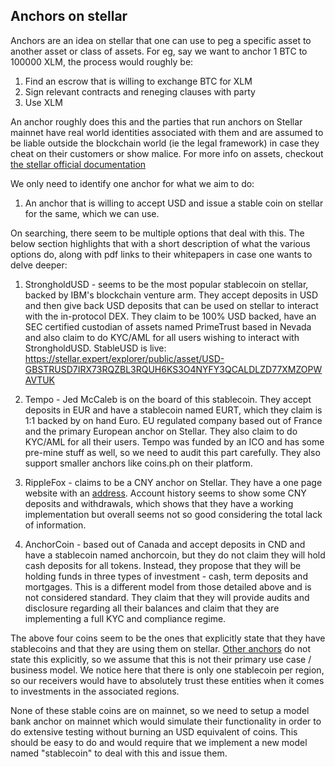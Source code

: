 ## Anchors on stellar

Anchors are an idea on stellar that one can use to peg a specific asset to another asset or class of assets. For eg, say we want to anchor 1 BTC to 100000 XLM, the process would roughly be:

1. Find an escrow that is willing to exchange BTC for XLM
2. Sign relevant contracts and reneging clauses  with party
3. Use XLM

An anchor roughly does this and the parties that run anchors on Stellar mainnet have real world identities associated with them and are assumed to be liable outside the blockchain world (ie the legal framework) in case they cheat on their customers or show malice. For more info on assets, checkout [the stellar official documentation](https://www.stellar.org/developers/guides/concepts/assets.html)

We only need to identify one anchor for what we aim to do:

1. An anchor that is willing to accept USD and issue a stable coin on stellar for the same, which we can use.

On searching, there seem to be multiple options that deal with this. The below section highlights that with a short description of what the various options do, along with pdf links to their whitepapers in case one wants to delve deeper:

1. StrongholdUSD - seems to be the most popular stablecoin on stellar, backed by IBM's blockchain venture arm. They accept deposits in USD and then give back USD deposits that can be used on stellar to interact with the in-protocol DEX. They claim to be 100% USD backed, have an SEC certified custodian of assets named PrimeTrust based in Nevada and also claim to do KYC/AML for all users wishing to interact with StrongholdUSD. StableUSD is live: https://stellar.expert/explorer/public/asset/USD-GBSTRUSD7IRX73RQZBL3RQUH6KS3O4NYFY3QCALDLZD77XMZOPWAVTUK

2. Tempo - Jed McCaleb is on the board of this stablecoin. They accept deposits in EUR and have a stablecoin named EURT, which they claim is 1:1 backed by on hand Euro. EU regulated company based out of France and the primary European anchor on Stellar. They also claim to do KYC/AML for all their users. Tempo was funded by an ICO and has some pre-mine stuff as well, so we need to audit this part carefully. They also support smaller anchors like coins.ph on their platform.

3. RippleFox - claims to be a CNY anchor on Stellar. They have a one page website with an [address](https://steexp.com/account/GAREELUB43IRHWEASCFBLKHURCGMHE5IF6XSE7EXDLACYHGRHM43RFOX#effects). Account history seems to show some CNY deposits and withdrawals, which shows that they have a working implementation but overall seems not so good considering the total lack of information.

4. AnchorCoin - based out of Canada and accept deposits in CND and have a stablecoin named anchorcoin, but they do not claim they will hold cash deposits for all tokens. Instead, they propose that they will be holding funds in three types of investment - cash, term deposits and mortgages. This is a different model from those detailed above and is not considered standard. They claim that they will provide audits and disclosure regarding all their balances and claim that they are implementing a full KYC and compliance regime.

The above four coins seem to be the ones that explicitly state that they have stablecoins and that they are using them on stellar. [Other anchors](https://www.stellar.org/about/directory#anchors) do not state this explicitly, so we assume that this is not their primary use case / business model. We notice here that there is only one stablecoin per region, so our receivers would have to absolutely trust these entities when it comes to investments in the associated regions.

None of these stable coins are on mainnet, so we need to setup a model bank anchor on mainnet which would simulate their functionality in order to do extensive testing without burning an USD equivalent of coins. This should be easy to do and would require that we implement a new model named "stablecoin" to deal with this and issue them.
